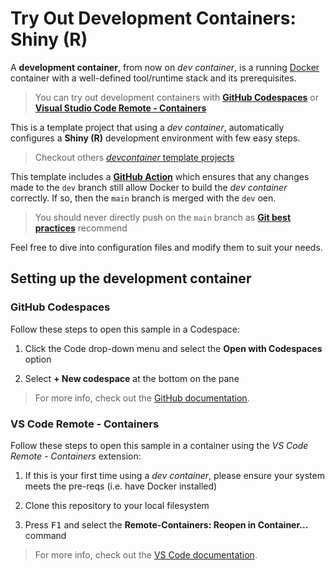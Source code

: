 # Try Out Development Containers: Shiny (R)

A **development container**, from now on _dev container_, is a running
[Docker](https://www.docker.com) container with a well-defined tool/runtime
stack and its prerequisites.

> You can try out development containers with
> **[GitHub Codespaces](https://github.com/features/codespaces)** or
> **[Visual Studio Code Remote - Containers](https://aka.ms/vscode-remote/containers)**

This is a template project that using a _dev container_, automatically
configures a **Shiny (R)** development environment with few easy steps.

> Checkout others
> [_devcontainer_ template projects](https://github.com/dariocurr?tab=repositories&q=devcontainer)

This template includes a
**[GitHub Action](https://github.com/features/actions)** which ensures that any
changes made to the `dev` branch still allow Docker to build the _dev container_
correctly. If so, then the `main` branch is merged with the `dev` oen.

> You should never directly push on the `main` branch as
> **[Git best practices](https://git-scm.com/book)** recommend

Feel free to dive into configuration files and modify them to suit your needs.

## Setting up the development container

### GitHub Codespaces

Follow these steps to open this sample in a Codespace:

1. Click the Code drop-down menu and select the **Open with Codespaces** option

2. Select **+ New codespace** at the bottom on the pane

> For more info, check out the
> [GitHub documentation](https://docs.github.com/en/free-pro-team@latest/github/developing-online-with-codespaces/creating-a-codespace#creating-a-codespace).

### VS Code Remote - Containers

Follow these steps to open this sample in a container using the _VS Code
Remote - Containers_ extension:

1. If this is your first time using a _dev container_, please ensure your system
   meets the pre-reqs (i.e. have Docker installed)

2. Clone this repository to your local filesystem

3. Press <kbd>F1</kbd> and select the **Remote-Containers: Reopen in
   Container...** command

> For more info, check out the
> [VS Code documentation](https://aka.ms/vscode-remote/containers).
